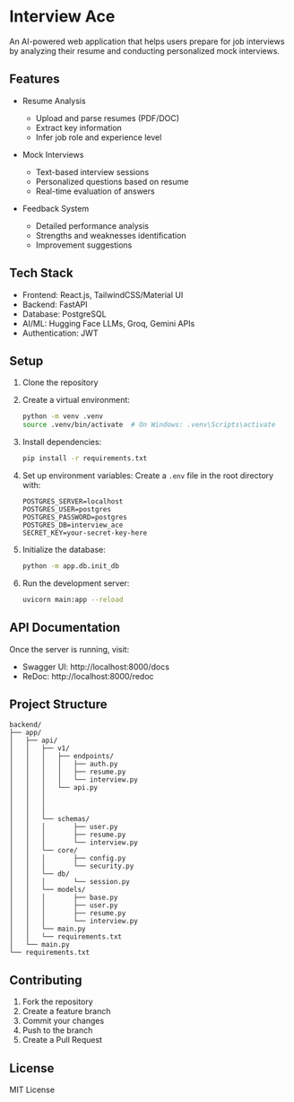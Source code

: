 # Interview Ace

An AI-powered web application that helps users prepare for job interviews by analyzing their resume and conducting personalized mock interviews.

## Features

- Resume Analysis
  - Upload and parse resumes (PDF/DOC)
  - Extract key information
  - Infer job role and experience level

- Mock Interviews
  - Text-based interview sessions
  - Personalized questions based on resume
  - Real-time evaluation of answers

- Feedback System
  - Detailed performance analysis
  - Strengths and weaknesses identification
  - Improvement suggestions

## Tech Stack

- Frontend: React.js, TailwindCSS/Material UI
- Backend: FastAPI
- Database: PostgreSQL
- AI/ML: Hugging Face LLMs, Groq, Gemini APIs
- Authentication: JWT

## Setup

1. Clone the repository
2. Create a virtual environment:
   ```bash
   python -m venv .venv
   source .venv/bin/activate  # On Windows: .venv\Scripts\activate
   ```

3. Install dependencies:
   ```bash
   pip install -r requirements.txt
   ```

4. Set up environment variables:
   Create a `.env` file in the root directory with:
   ```
   POSTGRES_SERVER=localhost
   POSTGRES_USER=postgres
   POSTGRES_PASSWORD=postgres
   POSTGRES_DB=interview_ace
   SECRET_KEY=your-secret-key-here
   ```

5. Initialize the database:
   ```bash
   python -m app.db.init_db
   ```

6. Run the development server:
   ```bash
   uvicorn main:app --reload
   ```

## API Documentation

Once the server is running, visit:
- Swagger UI: http://localhost:8000/docs
- ReDoc: http://localhost:8000/redoc

## Project Structure

```
backend/
├── app/
│   ├── api/
│   │   ├── v1/
│   │   │   ├── endpoints/
│   │   │   │   ├── auth.py
│   │   │   │   ├── resume.py
│   │   │   │   └── interview.py
│   │   │   └── api.py
│   │   │   
│   │   │   
│   │   │   
│   │   └── schemas/
│   │   │       ├── user.py
│   │   │       ├── resume.py
│   │   │       └── interview.py
│   │   └── core/
│   │   │       ├── config.py
│   │   │       └── security.py
│   │   └── db/
│   │   │       └── session.py
│   │   └── models/
│   │   │       ├── base.py
│   │   │       ├── user.py
│   │   │       ├── resume.py
│   │   │       └── interview.py
│   │   └── main.py
│   │   └── requirements.txt
│   └── main.py
└── requirements.txt
```

## Contributing

1. Fork the repository
2. Create a feature branch
3. Commit your changes
4. Push to the branch
5. Create a Pull Request

## License

MIT License 